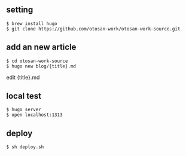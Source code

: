 ## setting

```
$ brew install hugo
$ git clone https://github.com/otosan-work/otosan-work-source.git
```

## add an new article

```
$ cd otosan-work-source
$ hugo new blog/{title}.md
```

edit {title}.md 

## local test

```
$ hugo server
$ open localhost:1313
```

## deploy

```
$ sh deploy.sh
```